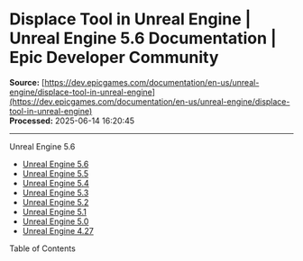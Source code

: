 # Displace Tool in Unreal Engine  | Unreal Engine 5.6 Documentation | Epic Developer Community

**Source:** [https://dev.epicgames.com/documentation/en-us/unreal-engine/displace-tool-in-unreal-engine](https://dev.epicgames.com/documentation/en-us/unreal-engine/displace-tool-in-unreal-engine)  
**Processed:** 2025-06-14 16:20:45

---

Unreal Engine 5.6

-   [Unreal Engine 5.6](/documentation/en-us/unreal-engine?application_version=5.6)
-   [Unreal Engine 5.5](/documentation/en-us/unreal-engine?application_version=5.5)
-   [Unreal Engine 5.4](/documentation/en-us/unreal-engine?application_version=5.4)
-   [Unreal Engine 5.3](/documentation/en-us/unreal-engine?application_version=5.3)
-   [Unreal Engine 5.2](/documentation/en-us/unreal-engine?application_version=5.2)
-   [Unreal Engine 5.1](/documentation/en-us/unreal-engine?application_version=5.1)
-   [Unreal Engine 5.0](/documentation/en-us/unreal-engine?application_version=5.0)
-   [Unreal Engine 4.27](/documentation/en-us/unreal-engine?application_version=4.27)

Table of Contents